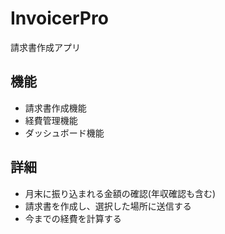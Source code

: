 # InvoicerPro
請求書作成アプリ

## 機能
- 請求書作成機能
- 経費管理機能
- ダッシュボード機能

## 詳細
- 月末に振り込まれる金額の確認(年収確認も含む)
- 請求書を作成し、選択した場所に送信する
- 今までの経費を計算する
